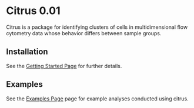 # Citrus 0.01
Citrus is a package for identifying clusters of cells in multidimensional flow cytometry data whose behavior differs between sample groups.

## Installation
See the [Getting Started Page](https://github.com/nolanlab/citrus/wiki/Getting-Started) for further details.

## Examples
See the [Examples Page](https://github.com/nolanlab/citrus/wiki/Examples) page for example analyses conducted using citrus.

